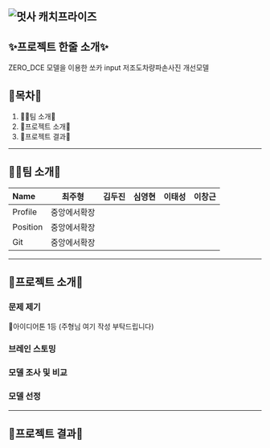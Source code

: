 ![멋사 캐치프라이즈](https://user-images.githubusercontent.com/66891085/148351155-642ec56e-4843-4e85-8f37-a5c973e55eb8.png)
--------------------------------------------------------------------------
## ✨프로젝트 한줄 소개✨

ZERO_DCE 모델을 이용한 쏘카 input 저조도차량파손사진 개선모델

## 🎁목차🎁

1. 🤽‍♂️팀 소개🤽‍
2. 🍕프로젝트 소개🍕
3. 🎉프로젝트 결과🎉

--------------------------------------------------------------------------
## 🤽‍♂️팀 소개🤽‍

|Name|최주형|김두진|심영현|이태성|이창근|
|:---|:---:|---:|---:|---:|---:|
|Profile|중앙에서확장||
|Position|중앙에서확장||
|Git|중앙에서확장||

--------------------------------------------------------------------------
## 🍕프로젝트 소개🍕

### 문제 제기

🥇아이디어톤 1등
(주형님 여기 작성 부탁드립니다)

### 브레인 스토밍

### 모델 조사 및 비교

### 모델 선정

--------------------------------------------------------------------------
## 🎉프로젝트 결과🎉

